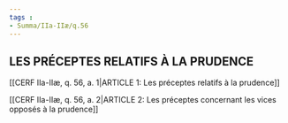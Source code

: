 ```yaml
---
tags : 
- Summa/IIa-IIæ/q.56
---
```


## LES PRÉCEPTES RELATIFS À LA PRUDENCE

[[CERF IIa-IIæ, q. 56, a. 1|ARTICLE 1: Les préceptes relatifs à la prudence]]

[[CERF IIa-IIæ, q. 56, a. 2|ARTICLE 2: Les préceptes concernant les vices opposés à la prudence]]

